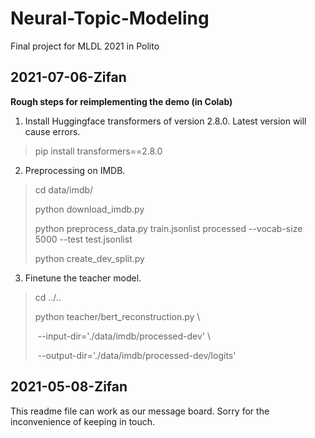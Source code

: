 # Neural-Topic-Modeling

 Final project for MLDL 2021 in Polito





## 2021-07-06-Zifan

**Rough steps for reimplementing the demo (in Colab)**

1. Install Huggingface transformers of version 2.8.0. Latest version will cause errors.

> pip install transformers==2.8.0



2. Preprocessing on IMDB.

> cd data/imdb/
>
> python download_imdb.py
>
> python preprocess_data.py train.jsonlist processed --vocab-size 5000 --test test.jsonlist
>
> python create_dev_split.py



3. Finetune the teacher model.

> cd ../..
>
> python teacher/bert_reconstruction.py \
>
> ​    --input-dir='./data/imdb/processed-dev' \
>
> ​    --output-dir='./data/imdb/processed-dev/logits'





## 2021-05-08-Zifan

This readme file can work as our message board. Sorry for the inconvenience of keeping in touch.
